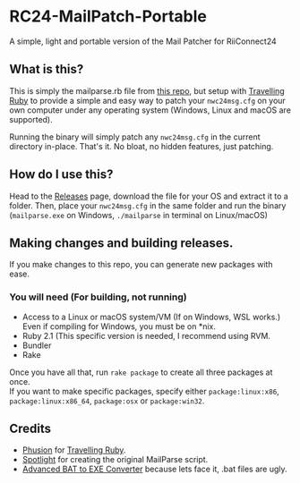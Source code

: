 # RC24-MailPatch-Portable
A simple, light and portable version of the Mail Patcher for RiiConnect24


## What is this?
This is simply the mailparse.rb file from [this repo](https://github.com/RiiConnect24/RiiConnect24-Mail-Patcher-Windows), but setup with [Travelling Ruby](https://github.com/phusion/traveling-ruby) to provide a simple and easy way to patch your `nwc24msg.cfg` on your own computer under any operating system (Windows, Linux and macOS are supported).

Running the binary will simply patch any `nwc24msg.cfg` in the current directory in-place. That's it. No bloat, no hidden features, just patching.

## How do I use this?
Head to the [Releases](https://github.com/Seriell/RC24-MailPatch-Portable/releases) page, download the file for your OS and extract it to a folder. Then, place your `nwc24msg.cfg` in the same folder and run the binary (`mailparse.exe` on Windows, `./mailparse` in terminal on Linux/macOS)


## Making changes and building releases.
If you make changes to this repo, you can generate new packages with ease.

### You will need (For building, not running)
- Access to a Linux or macOS system/VM (If on Windows, WSL works.) Even if compiling for Windows, you must be on *nix.
- Ruby 2.1 (This specific version is needed, I recommend using RVM.
- Bundler
- Rake

Once you have all that, run `rake package` to create all three packages at once.</br>
If you want to make specific packages, specify either `package:linux:x86`, `package:linux:x86_64`, `package:osx` or `package:win32`.

## Credits
- [Phusion](https://github.com/phusion) for [Travelling Ruby](https://github.com/phusion/traveling-ruby).
- [Spotlight](https://github.com/spotlightishere) for creating the original MailParse script.
- [Advanced BAT to EXE Converter](http://www.battoexeconverter.com/) because lets face it, .bat files are ugly.
